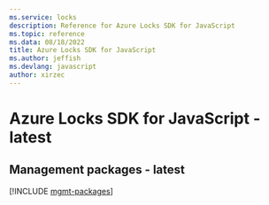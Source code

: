 ```yaml
---
ms.service: locks
description: Reference for Azure Locks SDK for JavaScript
ms.topic: reference
ms.data: 08/18/2022
title: Azure Locks SDK for JavaScript
ms.author: jeffish
ms.devlang: javascript
author: xirzec
---
```

# Azure Locks SDK for JavaScript - latest

## Management packages - latest
[!INCLUDE [mgmt-packages](locks-mgmt-index.md)]